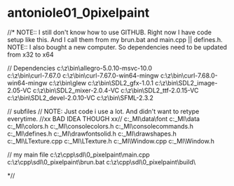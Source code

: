 # antoniole01_0pixelpaint



//* 
NOTE:: I still don't know how to use GITHUB. Right now I have code setup like this. And I call them from my brun.bat and main.cpp || defines.h.
NOTE:: I also bought a new computer. So dependencies need to be updated from x32 to x64

// Dependencies
c:\z\bin\allegro-5.0.10-msvc-10.0\
c:\z\bin\curl-7.67.0
c:\z\bin\curl-7.67.0-win64-mingw
c:\z\bin\curl-7.68.0-win64-mingw
c:\z\bin\glew
c:\z\bin\SDL2_gfx-1.0.1
c:\z\bin\SDL2_image-2.05-VC
c:\z\bin\SDL2_mixer-2.0.4-VC
c:\z\bin\SDL2_ttf-2.0.15-VC
c:\z\bin\SDL2_devel-2.0.10-VC
c:\z\bin\SFML-2.3.2

// subfiles     // NOTE: Just code i use a lot. And didn't want to retype everytime. //xx BAD IDEA THOUGH xx//
c:\_MI\data\font
c:\_MI\data\
c:\_MI\colors.h
c:\_MI\consolecolors.h
c:\_MI\consolecommands.h
c:\_MI\defines.h
c:\_MI\drawfontsolid.h
c:\_MI\drawshapes.h
c:\_MI\LTexture.cpp
c:\_MI\LTexture.h
c:\_MI\Window.cpp
c:\_MI\Window.h

// my main file
c:\z\cpp\sdl\0_pixelpaint\main.cpp
c:\z\cpp\sdl\0_pixelpaint\brun.bat
c:\z\cpp\sdl\0_pixelpaint\build\

*//
